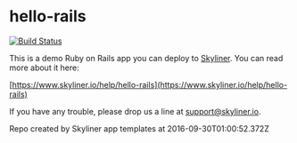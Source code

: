 # hello-rails

[![Build Status](https://travis-ci.org/skylinerhq/hello-rails.svg?branch=master)](https://travis-ci.org/skylinerhq/hello-rails)

This is a demo Ruby on Rails app you can deploy to [Skyliner](https://www.skyliner.io). You can read more about it here:

[https://www.skyliner.io/help/hello-rails](https://www.skyliner.io/help/hello-rails)

If you have any trouble, please drop us a line at [support@skyliner.io](mailto:support@skyliner.io?Subject=Help%20with%20hello-rails).

Repo created by Skyliner app templates at 2016-09-30T01:00:52.372Z